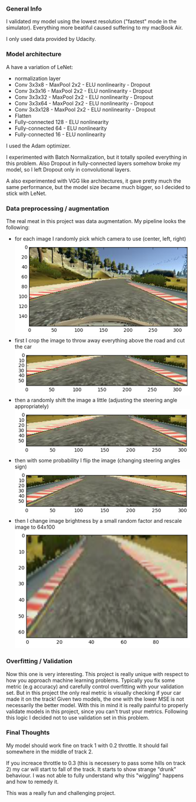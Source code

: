 ### General Info

I validated my model using the lowest resolution ("fastest" mode in the simulator). Everything more beatiful caused suffering to my macBook Air.

I only used data provided by Udacity.

### Model architecture

A have a variation of LeNet:
- normalization layer
- Conv 3x3x8 - MaxPool 2x2 - ELU nonlinearity - Dropout
- Conv 3x3x16 - MaxPool 2x2 - ELU nonlinearity - Dropout
- Conv 3x3x32 - MaxPool 2x2 - ELU nonlinearity - Dropout
- Conv 3x3x64 - MaxPool 2x2 - ELU nonlinearity - Dropout
- Conv 3x3x128 - MaxPool 2x2 - ELU nonlinearity - Dropout
- Flatten
- Fully-connected 128 - ELU nonlinearity
- Fully-connected 64 - ELU nonlinearity
- Fully-connected 16 - ELU nonlinearity

I used the Adam optimizer.

I experimented with Batch Normalization, but it totally spoiled everything in this problem. Also Dropout in fully-connected layers somehow broke my model, so I left Dropout only in convolutional layers.

A also experimented with VGG like architectures, it gave pretty much the same performance, but the model size became much bigger, so I decided to stick with LeNet.

### Data preprocessing / augmentation

The real meat in this project was data augmentation. My pipeline looks the following:
 - for each image I randomly pick which camera to use (center, left, right)
 ![alt text](images/img1.png)
 - first I crop the image to throw away everything above the road and cut the car
 ![alt text](images/img2.png)
 - then a randomly shift the image a little (adjusting the steering angle appropriately)
 ![alt text](images/img3.png)
 - then with some probability I flip the image (changing steering angles sign)
 ![alt text](images/img4.png)
 - then I change image brightness by a small random factor and rescale image to 64x100
 ![alt text](images/img5.png)

### Overfitting / Validation

Now this one is very interesting. This project is really unique with respect to how you approach machine learning problems. Typically you fix some metric (e.g accuracy) and carefully control overfitting with your validation set. But in this project the only real metric is visually checking if your car made it on the track! Given two models, the one with the lower MSE is not necessarily the better model. With this in mind it is really painful to properly validate models in this project, since you can't trust your metrics. Following this logic I decided not to use validation set in this problem.

### Final Thoughts

My model should work fine on track 1 with 0.2 throttle. It should fail somewhere in the middle of track 2.

If you increace throttle to 0.3 (this is necessery to pass some hills on track 2) my car will start to fall of the track. It starts to show strange "drunk" behaviour. I was not able to fully understand why this "wiggling" happens and how to remedy it.

This was a really fun and challenging project.
